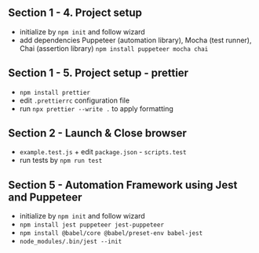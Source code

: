 ## Section 1 - 4. Project setup

- initialize by `npm init` and follow wizard
- add dependencies Puppeteer (automation library), Mocha (test runner), Chai (assertion library)
  `npm install puppeteer mocha chai`

## Section 1 - 5. Project setup - prettier

- `npm install prettier`
- edit `.prettierrc` configuration file
- run `npx prettier --write .` to apply formatting

## Section 2 - Launch & Close browser

- `example.test.js` + edit `package.json` - `scripts.test`
- run tests by `npm run test`

## Section 5 - Automation Framework using Jest and Puppeteer

- initialize by `npm init` and follow wizard
- `npm install jest puppeteer jest-puppeteer`
- `npm install @babel/core @babel/preset-env babel-jest`
- `node_modules/.bin/jest --init`